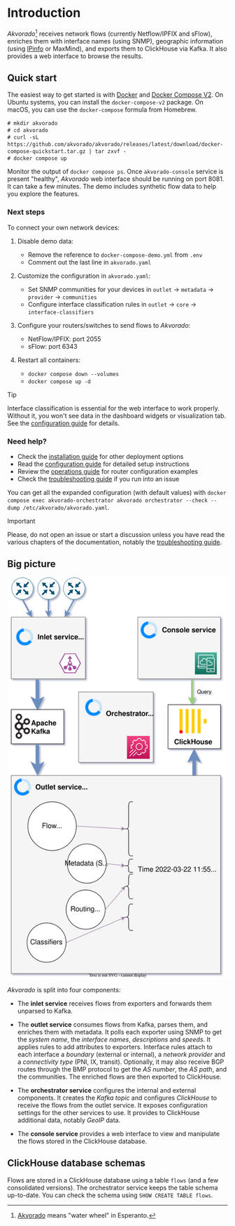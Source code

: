 # Introduction

*Akvorado*[^name] receives network flows (currently Netflow/IPFIX and sFlow), enriches
them with interface names (using SNMP), geographic information (using
[IPinfo](https://ipinfo.io/) or MaxMind), and exports them to ClickHouse via
Kafka. It also provides a web interface to browse the results.

[^name]: [Akvorado][] means "water wheel" in Esperanto.

[Akvorado]: https://eo.wikipedia.org/wiki/Akvorado

## Quick start

The easiest way to get started is with
[Docker](https://docs.docker.com/get-docker) and [Docker Compose
V2](https://docs.docker.com/compose/install/). On Ubuntu systems, you can
install the `docker-compose-v2` package. On macOS, you can use the
`docker-compose` formula from Homebrew.

```console
# mkdir akvorado
# cd akvorado
# curl -sL https://github.com/akvorado/akvorado/releases/latest/download/docker-compose-quickstart.tar.gz | tar zxvf -
# docker compose up
```

Monitor the output of `docker compose ps`. Once `akvorado-console` service is
present "healthy", *Akvorado* web interface should be running on port 8081. It
can take a few minutes. The demo includes synthetic flow data to help you
explore the features.

### Next steps

To connect your own network devices:

1. Disable demo data:
   - Remove the reference to `docker-compose-demo.yml` from `.env`
   - Comment out the last line in `akvorado.yaml`

1. Customize the configuration in `akvorado.yaml`:
   - Set SNMP communities for your devices in `outlet` → `metadata` → `provider` → `communities`
   - Configure interface classification rules in `outlet` → `core` → `interface-classifiers`

1. Configure your routers/switches to send flows to *Akvorado*:
   - NetFlow/IPFIX: port 2055
   - sFlow: port 6343
   
1. Restart all containers:
   - `docker compose down --volumes`
   - `docker compose up -d`

> [!TIP]
> Interface classification is essential for the web interface to work properly.
> Without it, you won't see data in the dashboard widgets or visualization tab.
> See the [configuration guide](02-configuration.md#classification) for details.

### Need help?

- Check the [installation guide](01-install.md) for other deployment options
- Read the [configuration guide](02-configuration.md) for detailed setup instructions
- Review the [operations guide](04-operations.md) for router configuration examples
- Check the [troubleshooting guide](05-troubleshooting.md) if you run into an issue

You can get all the expanded configuration (with default values) with
`docker compose exec akvorado-orchestrator akvorado orchestrator
--check --dump /etc/akvorado/akvorado.yaml`.

> [!IMPORTANT]
> Please, do not open an issue or start a discussion unless you have read the
> various chapters of the documentation, notably the [troubleshooting
> guide](05-troubleshooting.md).

## Big picture

![General design](design.svg)

*Akvorado* is split into four components:

- The **inlet service** receives flows from exporters and forwards them unparsed
  to Kafka.

- The **outlet service** consumes flows from Kafka, parses them, and enriches
  them with metadata. It polls each exporter using SNMP to get the *system
  name*, the *interface names*, *descriptions* and *speeds*. It applies rules to
  add attributes to exporters. Interface rules attach to each interface a
  *boundary* (external or internal), a *network provider* and a *connectivity
  type* (PNI, IX, transit). Optionally, it may also receive BGP routes through
  the BMP protocol to get the *AS number*, the *AS path*, and the communities.
  The enriched flows are then exported to ClickHouse.

- The **orchestrator service** configures the internal and external components.
  It creates the *Kafka topic* and configures *ClickHouse* to receive the flows
  from the outlet service. It exposes configuration settings for the other
  services to use. It provides to ClickHouse additional data, notably *GeoIP*
  data.

- The **console service** provides a web interface to view and manipulate the
  flows stored in the ClickHouse database.

## ClickHouse database schemas

Flows are stored in a ClickHouse database using a table `flows` (and a
few consolidated versions). The orchestrator service keeps the table
schema up-to-date. You can check the schema using `SHOW CREATE TABLE
flows`.
